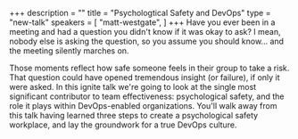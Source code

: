 +++
description = ""
title = "Psychologtical Safety and DevOps"
type = "new-talk"
speakers = [
        "matt-westgate",
]
+++
Have you ever been in a meeting and had a question you didn't know if it was okay to ask? I mean, nobody else is asking the question, so you assume you should know... and the meeting silently marches on.

Those moments reflect how safe someone feels in their group to take a risk. That question could have opened tremendous insight (or failure), if only it were asked. In this ignite talk we're going to look at the single most significant contributor to team effectiveness: psychological safety, and the role it plays within DevOps-enabled organizations. You'll walk away from this talk having learned three steps to create a psychological safety workplace, and lay the groundwork for a true DevOps culture.